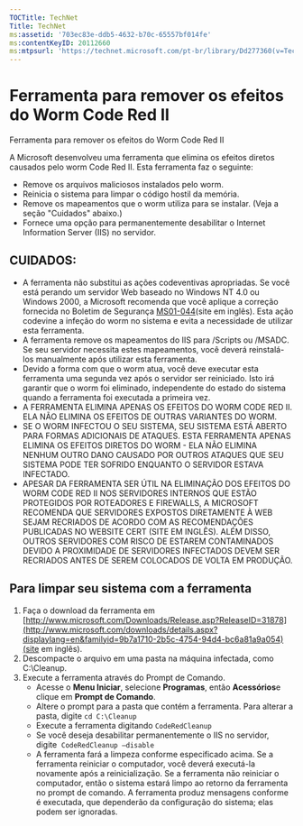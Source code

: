 ```yaml
---
TOCTitle: TechNet
Title: TechNet
ms:assetid: '703ec83e-ddb5-4632-b70c-65557bf014fe'
ms:contentKeyID: 20112660
ms:mtpsurl: 'https://technet.microsoft.com/pt-br/library/Dd277360(v=TechNet.10)'
---
```


Ferramenta para remover os efeitos do Worm Code Red II
======================================================

Ferramenta para remover os efeitos do Worm Code Red II

A Microsoft desenvolveu uma ferramenta que elimina os efeitos diretos causados pelo worm Code Red II. Esta ferramenta faz o seguinte:

-   Remove os arquivos maliciosos instalados pelo worm.
-   Reinicia o sistema para limpar o código hostil da memória.
-   Remove os mapeamentos que o worm utiliza para se instalar. (Veja a seção "Cuidados" abaixo.)
-   Fornece uma opção para permanentemente desabilitar o Internet Information Server (IIS) no servidor.

CUIDADOS:
---------

-   A ferramenta não substitui as ações codeventivas apropriadas. Se você está perando um servidor Web baseado no Windows NT 4.0 ou Windows 2000, a Microsoft recomenda que você aplique a correção fornecida no Boletim de Segurança [MS01-044](http://www.microsoft.com/technet/security/bulletin/ms01-044.asp)(site em inglês). Esta ação codevine a infeção do worm no sistema e evita a necessidade de utilizar esta ferramenta.
-   A ferramenta remove os mapeamentos do IIS para /Scripts ou /MSADC. Se seu servidor necessita estes mapeamentos, você deverá reinstalá-los manualmente após utilizar esta ferramenta.
-   Devido a forma com que o worm atua, você deve executar esta ferramenta uma segunda vez após o servidor ser reiniciado. Isto irá garantir que o worm foi eliminado, independente do estado do sistema quando a ferramenta foi executada a primeira vez.
-   A FERRAMENTA ELIMINA APENAS OS EFEITOS DO WORM CODE RED II. ELA NÃO ELIMINA OS EFEITOS DE OUTRAS VARIANTES DO WORM.
-   SE O WORM INFECTOU O SEU SISTEMA, SEU SISTEMA ESTÁ ABERTO PARA FORMAS ADICIONAIS DE ATAQUES. ESTA FERRAMENTA APENAS ELIMINA OS EFEITOS DIRETOS DO WORM - ELA NÃO ELIMINA NENHUM OUTRO DANO CAUSADO POR OUTROS ATAQUES QUE SEU SISTEMA PODE TER SOFRIDO ENQUANTO O SERVIDOR ESTAVA INFECTADO.
-   APESAR DA FERRAMENTA SER ÚTIL NA ELIMINAÇÃO DOS EFEITOS DO WORM CODE RED II NOS SERVIDORES INTERNOS QUE ESTÃO PROTEGIDOS POR ROTEADORES E FIREWALLS, A MICROSOFT RECOMENDA QUE SERVIDORES EXPOSTOS DIRETAMENTE À WEB SEJAM RECRIADOS DE ACORDO COM AS RECOMENDAÇÕES PUBLICADAS NO WEBSITE CERT (SITE EM INGLÊS). ALÉM DISSO, OUTROS SERVIDORES COM RISCO DE ESTAREM CONTAMINADOS DEVIDO A PROXIMIDADE DE SERVIDORES INFECTADOS DEVEM SER RECRIADOS ANTES DE SEREM COLOCADOS DE VOLTA EM PRODUÇÃO.

Para limpar seu sistema com a ferramenta
----------------------------------------

1.  Faça o download da ferramenta em [http://www.microsoft.com/Downloads/Release.asp?ReleaseID=31878](http://www.microsoft.com/downloads/details.aspx?displaylang=en&familyid=9b7a1710-2b5c-4754-94d4-bc6a81a9a054)(site em inglês).
2.  Descompacte o arquivo em uma pasta na máquina infectada, como C:\\Cleanup.
3.  Execute a ferramenta através do Prompt de Comando.
    -   Acesse o **Menu Iniciar**, selecione **Programas**, então **Acessórios**e clique em **Prompt de Comando**.
    -   Altere o prompt para a pasta que contém a ferramenta. Para alterar a pasta, digite
        `cd C:\Cleanup`
    -   Execute a ferramenta digitando
        `CodeRedCleanup`
    -   Se você deseja desabilitar permanentemente o IIS no servidor, digite 
        `CodeRedCleanup –disable`
    -   A ferramenta fará a limpeza conforme especificado acima. Se a ferramenta reiniciar o computador, você deverá executá-la novamente após a reinicialização. Se a ferramenta não reiniciar o computador, então o sistema estará limpo ao retorno da ferramenta no prompt de comando. A ferramenta produz mensagens conforme é executada, que dependerão da configuração do sistema; elas podem ser ignoradas.
